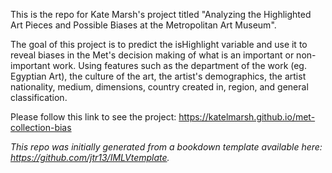 This is the repo for Kate Marsh's project titled "Analyzing the Highlighted Art Pieces and Possible Biases at the Metropolitan Art Museum". 

The  goal of this project is to predict the isHighlight variable and use it to reveal biases in the Met's decision making of what is an important or non-important work. Using features such as the department of the work (eg. Egyptian Art), the culture of the art, the artist's demographics, the artist nationality, medium, dimensions, country created in, region, and general classification. 

Please follow this link to see the project: https://katelmarsh.github.io/met-collection-bias

*This repo was initially generated from a bookdown template available here: https://github.com/jtr13/IMLVtemplate.*	



